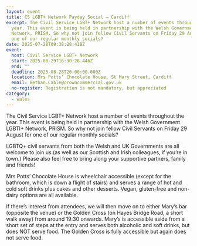 ```yaml
---
layout: event
title: CS LGBT+ Network Payday Social – Cardiff
excerpt: The Civil Service LGBT+ Network host a number of events throughout the
  year. This event is being held in partnership with the Welsh Government LGBTI+
  Network, PRISM. So why not join fellow Civil Servants on Friday 29 August for
  one of our regular monthly socials?
date: 2025-07-28T09:38:28.418Z
event:
  host: Civil Service LGBT+ Network
  start: 2025-08-29T16:30:28.446Z
  end: ""
  deadline: 2025-08-28T20:00:00.000Z
  location: Mrs Potts’ Chocolate House, St Mary Street, Cardiff
  email: Bethan.Cable@crowncommercial.gov.uk
  no-register: Registration is not mandatory, but appreciated
category:
  - wales
---
```

The Civil Service LGBT+ Network host a number of events throughout the year. This event is being held in partnership with the Welsh Government LGBTI+ Network, PRISM. So why not join fellow Civil Servants on Friday 29 August for one of our regular monthly socials?

LGBTQ+ civil servants from both the Welsh and UK Governments are all welcome to join us (as well as our Scottish and Irish colleagues, if you’re in town.) Please also feel free to bring along your supportive partners, family and friends!

Mrs Potts’ Chocolate House is wheelchair accessible (except for the bathroom, which is down a flight of stairs) and serves a range of hot and cold soft drinks plus cakes and other desserts. Vegan, gluten-free and non-dairy options are all available.

If there’s interest from attendees, we will then move on to either Mary’s bar (opposite the venue) or the Golden Cross (on Hayes Bridge Road, a short walk away) from around 19:30 onwards. Mary’s is accessible aside from a short set of steps at the entry and serves both alcoholic and soft drinks, but does NOT serve food. The Golden Cross is fully accessible but again does not serve food.